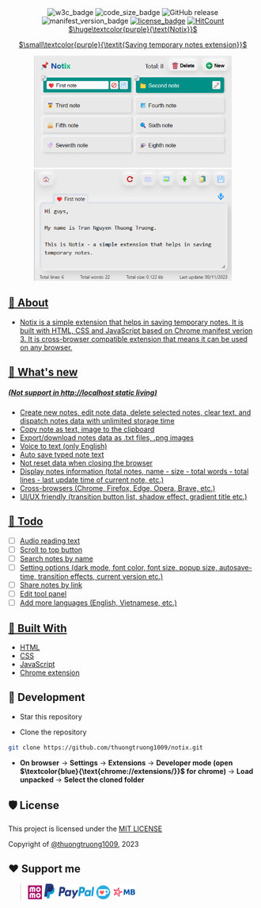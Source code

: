 <div align="center">
  <img src="https://img.shields.io/badge/w3c-validated-brightgreen" alt="w3c_badge" />
  <img src="https://img.shields.io/github/languages/code-size/thuongtruong1009/notix" alt="code_size_badge" />
  <img alt="GitHub release" src="https://img.shields.io/github/v/release/thuongtruong1009/notix?color=yellow">
  <img src="https://img.shields.io/badge/manifest-v3-pink" alt="manifest_version_badge" />
  <a href="LICENSE"><img src="https://img.shields.io/github/license/thuongtruong1009/notix" alt="license_badge" /></a>
  <a href="https://hits.dwyl.com/thuongtruong1009/notix" rel="nofollow"><img src="https://hits.dwyl.com/thuongtruong1009/notix.svg" alt="HitCount" data-canonical-src="https://hits.dwyl.com/thuongtruong1009/notix.svg" style="max-width: 100%;></a>

<img src="https://raw.githubusercontent.com/thuongtruong1009/notix/main/public/favicon.ico" width="28" height="28" /> $\huge\textcolor{purple}{\text{Notix}}$

$\small\textcolor{purple}{\textit{Saving temporary notes extension}}$

</div>

<div align="center">
  <img src="https://raw.githubusercontent.com/thuongtruong1009/notix/main/public/preview1.png" alt="preview1" width="400" /><img src="https://raw.githubusercontent.com/thuongtruong1009/notix/main/public/preview2.png" alt="preview2" width="400" />
</div>

## 📢 About

-   Notix is a simple extension that helps in saving temporary notes. It is built with HTML, CSS and JavaScript based on Chrome manifest verion 3. It is cross-browser compatible extension that means it can be used on any browser.

## 🎉 What's new

##### (Not support in <ins>http://localhost</ins> static living)

-   Create new notes, edit note data, delete selected notes, clear text, and dispatch notes data with unlimited storage time
-   Copy note as text, image to the clipboard
-   Export/download notes data as .txt files, .png images
-   Voice to text (only English)
-   Auto save typed note text
-   Not reset data when closing the browser
-   Display notes information (total notes, name - size - total words - total lines - last update time of current note, etc.)
-   Cross-browsers (Chrome, Firefox, Edge, Opera, Brave, etc.)
-   UI/UX friendly (transition button list, shadow effect, gradient title etc.)

## 🎯 Todo

-   [ ] Audio reading text
-   [ ] Scroll to top button
-   [ ] Search notes by name
-   [ ] Setting options (dark mode, font color, font size, popup size, autosave-time, transition effects, current version etc.)
-   [ ] Share notes by link
-   [ ] Edit tool panel
-   [ ] Add more languages (English, Vietnamese, etc.)

## 🧩 Built With

-   [HTML](https://www.w3schools.com/html/)
-   [CSS](https://www.w3schools.com/css/)
-   [JavaScript](https://www.w3schools.com/js/)
-   [Chrome extension](https://developer.chrome.com)

## 🔨 Development

-   Star this repository

-   Clone the repository

```bash
git clone https://github.com/thuongtruong1009/notix.git
```

-   **On browser** -> **Settings** -> **Extensions** -> **Developer mode (open $\textcolor{blue}{\text{chrome://extensions/}}$ for chrome)** -> **Load unpacked** -> **Select the cloned folder**

## 🛡️ License

This project is licensed under the [MIT LICENSE](LICENSE)

Copyright of [@thuongtruong1009](https://github.com/thuongtruong1009), 2023

## ❤️ Support me

> <a href="https://nhantien.momo.vn/0917085937"><img height="28" src="https://raw.githubusercontent.com/thuongtruong1009/notix/main/public/momo.svg"></a> <a href="https://www.paypal.me/thuongtruong1009"><img height="32" src="https://raw.githubusercontent.com/thuongtruong1009/notix/main/public/paypal.svg"></a> <a href='https://ko-fi.com/thuongtruong1009'><img height='26' style='border:0px;height:28px;color:blue' src='https://raw.githubusercontent.com/thuongtruong1009/notix/main/public/kofi.svg' border='0' alt='Buy Me a Coffee at ko-fi.com' /></a> <a href="public/mb_qr.jpg"><img height="30" src="https://raw.githubusercontent.com/thuongtruong1009/notix/main/public/mbbank.svg"></a>
